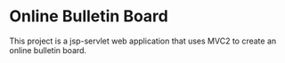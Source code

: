 # Online Bulletin Board

This project is a jsp-servlet web application that uses MVC2 to create an online bulletin board.
